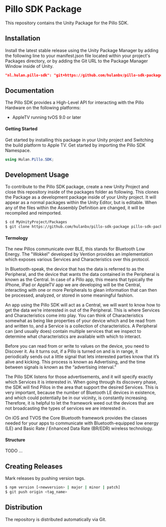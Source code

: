 # Pillo SDK Package

This repository contains the Unity Package for the Pillo SDK.

## Installation

Install the latest stable release using the Unity Package Manager by adding the following line to your manifest.json file located within your project's Packages directory, or by adding the Git URL to the Package Manager Window inside of Unity.

```json
"nl.hulan.pillo-sdk": "git+https://github.com/hulanbv/pillo-sdk-package"
```

## Documentation

The Pillo SDK provides a High-Level API for interacting with the Pillo Hardware on the following platforms:

- AppleTV running tvOS 9.0 or later

#### Getting Started

Get started by installing this package in your Unity project and Switching the build platform to Apple TV. Get started by importing the Pillo SDK Namespace.

```csharp
using Hulan.Pillo.SDK;
```

## Development Usage

To contribute to the Pillo SDK package, create a new Unity Project and close this repository inside of the packages folder as following. This clones the Package as a development package inside of your Unity project. It will appear as a normal packages within the Unity Editor, but is editable. When any of the files within the Assembly Definition are changed, it will be recompiled and reimported.

```sh
$ cd MyUnityProject/Packages
$ git clone https://github.com/hulanbv/pillo-sdk-package pillo-sdk-package
```

#### Termology

The new Pillos communicate over BLE, this stands for Bluetooth Low Energy. The "Wokkel" developed by Vention provides an implementation which exposes various Services and Characteristics over this protocol.

In Bluetooth-speak, the device that has the data is referred to as the Peripheral, and the device that wants the data contained in the Peripheral is known as the Central. In case of a Pillo app, this means that typically the iPhone, iPad or AppleTV app we are developing will be the Central, interacting with one or more Peripherals to glean information that can then be processed, analyzed, or stored in some meaningful fashion.

An app using the Pillo SDK will act as a Central, we will want to know how to get the data we’re interested in out of the Peripheral. This is where Services and Characteristics come into play. You can think of Characteristics somewhat as being like properties of your device which and be read from and written to, and a Service is a collection of characteristics. A Peripheral can (and usually does) contain multiple services that we inspect to determine what characteristics are available with which to interact.

Before you can read from or write to values on the device, you need to Discover it. As it turns out, if a Pillo is turned on and is in range, it periodically sends out a little signal that lets interested parties know that it’s alive and kicking. This process is known as Advertising, and the time between signals is known as the “advertising interval.”

The Pillo SDK listens for those advertisements, and it will specify exactly which Services it is interested in. When going through its discovery phase, the SDK will find Pillos in the area that support the desired Services. This is very important, because the number of Bluetooth LE devices in existence, and which could potentially be in our vicinity, is constantly increasing. Therefore, it is helpful to let the framework weed out the devices that are not broadcasting the types of services we are interested in.

On iOS and TVOS the Core Bluetooth framework provides the classes needed for your apps to communicate with Bluetooth-equipped low energy (LE) and Basic Rate / Enhanced Data Rate (BR/EDR) wireless technology.

#### Structure

TODO ...

## Creating Releases

Mark releases by pushing version tags.

```sh
$ npm version [<newversion> | major | minor | patch]
$ git push origin <tag_name>
```

## Distribution

The repository is distributed automatically via Git.
